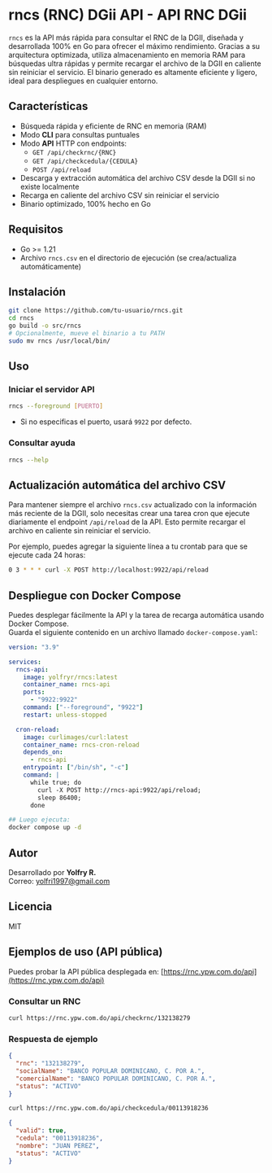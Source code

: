 # rncs (RNC) DGii API - API RNC DGii

`rncs` es la API más rápida para consultar el RNC de la DGII, diseñada y desarrollada 100% en Go para ofrecer el máximo rendimiento. Gracias a su arquitectura optimizada, utiliza almacenamiento en memoria RAM para búsquedas ultra rápidas y permite recargar el archivo de la DGII en caliente sin reiniciar el servicio. El binario generado es altamente eficiente y ligero, ideal para despliegues en cualquier entorno.

## Características

- Búsqueda rápida y eficiente de RNC en memoria (RAM)
- Modo **CLI** para consultas puntuales
- Modo **API** HTTP con endpoints:
  - `GET /api/checkrnc/{RNC}`
  - `GET /api/checkcedula/{CEDULA}`
  - `POST /api/reload`
- Descarga y extracción automática del archivo CSV desde la DGII si no existe localmente
- Recarga en caliente del archivo CSV sin reiniciar el servicio
- Binario optimizado, 100% hecho en Go

## Requisitos

- Go >= 1.21
- Archivo `rncs.csv` en el directorio de ejecución (se crea/actualiza automáticamente)

## Instalación

```bash
git clone https://github.com/tu-usuario/rncs.git
cd rncs
go build -o src/rncs
# Opcionalmente, mueve el binario a tu PATH
sudo mv rncs /usr/local/bin/
```

## Uso

### Iniciar el servidor API

```bash
rncs --foreground [PUERTO]
```

- Si no especificas el puerto, usará `9922` por defecto.

### Consultar ayuda

```bash
rncs --help
```

## Actualización automática del archivo CSV

Para mantener siempre el archivo `rncs.csv` actualizado con la información más reciente de la DGII, solo necesitas crear una tarea cron que ejecute diariamente el endpoint `/api/reload` de la API. Esto permite recargar el archivo en caliente sin reiniciar el servicio.

Por ejemplo, puedes agregar la siguiente línea a tu crontab para que se ejecute cada 24 horas:

```sh
0 3 * * * curl -X POST http://localhost:9922/api/reload
```

## Despliegue con Docker Compose

Puedes desplegar fácilmente la API y la tarea de recarga automática usando Docker Compose.  
Guarda el siguiente contenido en un archivo llamado `docker-compose.yaml`:

```yaml
version: "3.9"

services:
  rncs-api:
    image: yolfryr/rncs:latest
    container_name: rncs-api
    ports:
      - "9922:9922"
    command: ["--foreground", "9922"]
    restart: unless-stopped

  cron-reload:
    image: curlimages/curl:latest
    container_name: rncs-cron-reload
    depends_on:
      - rncs-api
    entrypoint: ["/bin/sh", "-c"]
    command: |
      while true; do
        curl -X POST http://rncs-api:9922/api/reload;
        sleep 86400;
      done
```

```bash
## Luego ejecuta:
docker compose up -d
```

## Autor

Desarrollado por **Yolfry R.**  
Correo: yolfri1997@gmail.com

## Licencia

MIT

## Ejemplos de uso (API pública)

Puedes probar la API pública desplegada en: [https://rnc.ypw.com.do/api](https://rnc.ypw.com.do/api)

### Consultar un RNC

```bash
curl https://rnc.ypw.com.do/api/checkrnc/132138279
```

### Respuesta de ejemplo

```json
{
  "rnc": "132138279",
  "socialName": "BANCO POPULAR DOMINICANO, C. POR A.",
  "comercialName": "BANCO POPULAR DOMINICANO, C. POR A.",
  "status": "ACTIVO"
}
```

```bash
curl https://rnc.ypw.com.do/api/checkcedula/00113918236
```

```json
{
  "valid": true,
  "cedula": "00113918236",
  "nombre": "JUAN PEREZ",
  "status": "ACTIVO"
}
```
